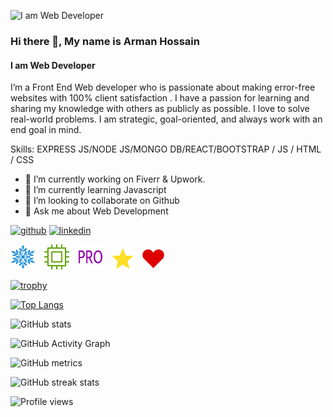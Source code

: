 
![I am  Web Developer](https://media-exp1.licdn.com/dms/image/C5616AQFW8BS95Ov2sg/profile-displaybackgroundimage-shrink_200_800/0/1623902246722?e=1635984000&v=beta&t=eAI_nP6K9UbRDwiESKOjAm8jGln7b99pDduZ_orhuRY)

### Hi there 👋, My name is Arman Hossain
#### I am  Web Developer


I’m a Front End Web developer who is passionate about making error-free websites with 100% client satisfaction . I have a passion for learning and sharing my knowledge with others as publicly as possible. I love to solve real-world problems. I am strategic, goal-oriented, and always work with an end goal in mind.

Skills: EXPRESS JS/NODE JS/MONGO DB/REACT/BOOTSTRAP / JS / HTML / CSS

- 🔭 I’m currently working on Fiverr & Upwork. 
- 🌱 I’m currently learning Javascript 
- 👯 I’m looking to collaborate on  Github 
- 💬 Ask me about Web Development 


[<img src='https://cdn.jsdelivr.net/npm/simple-icons@3.0.1/icons/github.svg' alt='github' height='40'>](https://github.com/armanhossain81155)  [<img src='https://cdn.jsdelivr.net/npm/simple-icons@3.0.1/icons/linkedin.svg' alt='linkedin' height='40'>](https://www.linkedin.com/in/https://www.linkedin.com/in/arman-hossain-81155u//)  

<a href='https://archiveprogram.github.com/'><img src='https://raw.githubusercontent.com/acervenky/animated-github-badges/master/assets/acbadge.gif' width='40' height='40'></a> <a href='https://docs.github.com/en/developers'><img src='https://raw.githubusercontent.com/acervenky/animated-github-badges/master/assets/devbadge.gif' width='40' height='40'></a> <a href='https://github.com/pricing'><img src='https://raw.githubusercontent.com/acervenky/animated-github-badges/master/assets/pro.gif' width='40' height='40'></a> <a href='https://stars.github.com/'><img src='https://raw.githubusercontent.com/acervenky/animated-github-badges/master/assets/starbadge.gif' width='35' height='35'></a> <a href='https://docs.github.com/en/github/supporting-the-open-source-community-with-github-sponsors'><img src='https://raw.githubusercontent.com/acervenky/animated-github-badges/master/assets/sponsorbadge.gif' width='35' height='35'></a> 

[![trophy](https://github-profile-trophy.vercel.app/?username=armanhossain81155)](https://github.com/ryo-ma/github-profile-trophy)

[![Top Langs](https://github-readme-stats.vercel.app/api/top-langs/?username=armanhossain81155)](https://github.com/anuraghazra/github-readme-stats)

![GitHub stats](https://github-readme-stats.vercel.app/api?username=armanhossain81155&show_icons=true&count_private=true)  

![GitHub Activity Graph](https://activity-graph.herokuapp.com/graph?username=armanhossain81155)  

![GitHub metrics](https://metrics.lecoq.io/armanhossain81155)  

![GitHub streak stats](https://github-readme-streak-stats.herokuapp.com/?user=armanhossain81155)  

![Profile views](https://gpvc.arturio.dev/armanhossain81155)  
